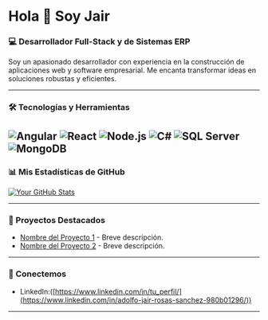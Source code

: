 # Hola 👋 Soy Jair

### 💻 Desarrollador Full-Stack y de Sistemas ERP

Soy un apasionado desarrollador con experiencia en la construcción de aplicaciones web y software empresarial. Me encanta transformar ideas en soluciones robustas y eficientes.

---

### 🛠️ Tecnologías y Herramientas

![Angular](https://img.shields.io/badge/Angular-DD0031?style=for-the-badge&logo=angular&logoColor=white)
![React](https://img.shields.io/badge/React-61DAFB?style=for-the-badge&logo=react&logoColor=white)
![Node.js](https://img.shields.io/badge/Node.js-339933?style=for-the-badge&logo=node.js&logoColor=white)
![C#](https://img.shields.io/badge/C%23-239120?style=for-the-badge&logo=c-sharp&logoColor=white)
![SQL Server](https://img.shields.io/badge/SQL_Server-CC2927?style=for-the-badge&logo=microsoft-sql-server&logoColor=white)
![MongoDB](https://img.shields.io/badge/MongoDB-47A248?style=for-the-badge&logo=mongodb&logoColor=white)
---

### 📊 Mis Estadísticas de GitHub

[![Your GitHub Stats](https://github-readme-stats.vercel.app/api?username=JairRS2&show_icons=true&theme=radical)](https://github.com/anuraghazra/github-readme-stats)

---

### 🚀 Proyectos Destacados

* [Nombre del Proyecto 1](Link_al_proyecto_1) - Breve descripción.
* [Nombre del Proyecto 2](Link_al_proyecto_2) - Breve descripción.

---

### 💬 Conectemos

* LinkedIn:([https://www.linkedin.com/in/tu_perfil/](https://www.linkedin.com/in/adolfo-jair-rosas-sanchez-980b01296/))
---
